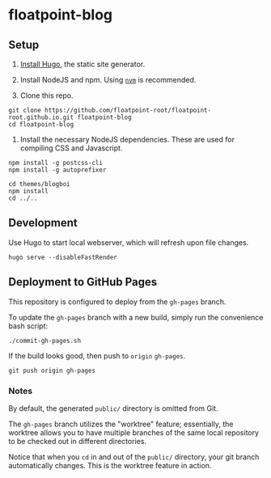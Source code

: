# floatpoint-blog

## Setup
1. [Install Hugo](https://gohugo.io/getting-started/installing/), the static site generator.

1. Install NodeJS and npm. Using [`nvm`](https://github.com/nvm-sh/nvm) is recommended.

1. Clone this repo.
```
git clone https://github.com/floatpoint-root/floatpoint-root.github.io.git floatpoint-blog
cd floatpoint-blog
```

1. Install the necessary NodeJS dependencies. These are used for compiling CSS and Javascript.
```
npm install -g postcss-cli
npm install -g autoprefixer

cd themes/blogboi
npm install
cd ../..
```

## Development
Use Hugo to start local webserver, which will refresh upon file changes.
```
hugo serve --disableFastRender
```

## Deployment to GitHub Pages

This repository is configured to deploy from the `gh-pages` branch.

To update the `gh-pages` branch with a new build, simply run the convenience bash script:
```
./commit-gh-pages.sh
```

If the build looks good, then push to `origin` `gh-pages`.
```
git push origin gh-pages
```

### Notes

By default, the generated `public/` directory is omitted from Git.

The `gh-pages` branch utilizes the "worktree" feature;
essentially, the worktree allows you to have multiple branches of the same local repository to be checked out in different directories.

Notice that when you `cd` in and out of the `public/` directory, your git branch automatically changes.
This is the worktree feature in action.
